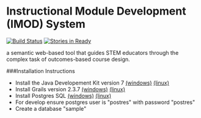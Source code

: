 Instructional Module Development (IMOD) System
====
[![Build Status](https://travis-ci.org/IMOD-ASU/imod.svg?branch=master)](https://travis-ci.org/IMOD-ASU/imod)
[![Stories in Ready](https://badge.waffle.io/imod-asu/imod.png?label=ready&title=Ready)](https://waffle.io/imod-asu/imod)

a semantic web-based tool that guides STEM educators through the complex task of outcomes-based course design.

###Installation Instructions
* Install the Java Developement Kit version 7
[(windows)](http://www.oracle.com/technetwork/java/javase/downloads/jdk8-downloads-2133151.html)
[(linux)](http://openjdk.java.net/install/)
* Install Grails version 2.3.7
[(windows)](http://grails.org/doc/latest/guide/gettingStarted.html#requirements)
[(linux)](http://gvmtool.net/)
* Install Postgres SQL
[(windows)](http://www.postgresql.org/download/windows/)
[(linux)](https://help.ubuntu.com/community/PostgreSQL)
* For develop ensure postgres user is "postres" with password "postres"
* Create a database "sample"
